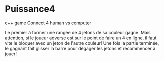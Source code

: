 # Puissance4
c++ game Connect 4 human vs computer 

Le premier à former une rangée de 4 jetons de sa couleur gagne. Mais attention, si le joueur adverse est sur le point de faire un 4 en ligne, il faut vite le bloquer avec un jeton de l'autre couleur! Une fois la partie terminée, le gagnant fait glisser la barre pour dégager les jetons et recommencer à jouer!
